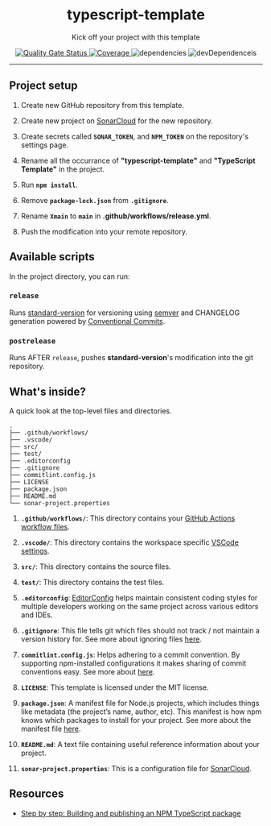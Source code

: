 <h1 align="center">typescript-template</h1>
<p align="center">Kick off your project with this template</p>
<p align="center">
  <a href="https://sonarcloud.io/dashboard?id=rdarida_typescript-template" target="_blank" alt="Project on SonarCloud">
    <img alt="Quality Gate Status" src="https://sonarcloud.io/api/project_badges/measure?project=rdarida_typescript-template&metric=alert_status" />
  </a>
  
  <a href="https://sonarcloud.io/dashboard?id=rdarida_typescript-template" target="_blank" alt="Project on SonarCloud">
    <img alt="Coverage" src="https://sonarcloud.io/api/project_badges/measure?project=rdarida_typescript-template&metric=coverage" />
  </a>
  
  <img alt="dependencies" src="https://david-dm.org/rdarida/typescript-template/status.svg" />
  <img alt="devDependenceis" src="https://david-dm.org/rdarida/typescript-template/dev-status.svg" />
</p>
<hr>

## Project setup
1. Create new GitHub repository from this template.

2. Create new project on [SonarCloud](https://sonarcloud.io/) for the new repository.

3. Create secrets called **`SONAR_TOKEN`**, and **`NPM_TOKEN`** on the repository's settings page.

4. Rename all the occurrance of **"typescript-template"** and **"TypeScript Template"** in the project.

5. Run **`npm install`**.

6. Remove **`package-lock.json`** from **`.gitignore`**.

7. Rename **`Xmain`** to **`main`** in **.github/workflows/release.yml**.

8. Push the modification into your remote repository.


## Available scripts
In the project directory, you can run:

### `release`
Runs [standard-version](https://github.com/conventional-changelog/standard-version/) for versioning using [semver](https://semver.org/) and CHANGELOG generation powered by [Conventional Commits](https://conventionalcommits.org).

### `postrelease`
Runs AFTER `release`, pushes **standard-version**'s modification into the git repository.

## What's inside?
A quick look at the top-level files and directories.

    .
    ├── .github/workflows/
    ├── .vscode/
    ├── src/
    ├── test/
    ├── .editorconfig
    ├── .gitignore
    ├── commitlint.config.js
    ├── LICENSE
    ├── package.json
    ├── README.md
    └── sonar-project.properties

1. **`.github/workflows/`**: This directory contains your [GitHub Actions](https://docs.github.com/en/free-pro-team@latest/actions) [workflow files](https://docs.github.com/en/free-pro-team@latest/actions/reference/workflow-syntax-for-github-actions).

2. **`.vscode/`**: This directory contains the workspace specific [VSCode settings](https://code.visualstudio.com/docs/getstarted/settings).

3. **`src/`**: This directory contains the source files.

4. **`test/`**: This directory contains the test files.

5. **`.editorconfig`**: [EditorConfig](https://editorconfig-specification.readthedocs.io/en/latest/#supported-pairs) helps maintain consistent coding styles for multiple developers working on the same project across various editors and IDEs.

6. **`.gitignore`**: This file tells git which files should not track / not maintain a version history for. See more about ignoring files [here](https://help.github.com/articles/ignoring-files/).

7. **`commitlint.config.js`**: Helps adhering to a commit convention. By supporting npm-installed configurations it makes sharing of commit conventions easy. See more about [here](https://commitlint.js.org).

8. **`LICENSE`**: This template is licensed under the MIT license.

9. **`package.json`**: A manifest file for Node.js projects, which includes things like metadata (the project’s name, author, etc). This manifest is how npm knows which packages to install for your project. See more about the manifest file [here](https://docs.npmjs.com/cli/v6/configuring-npm/package-json).

10. **`README.md`**: A text file containing useful reference information about your project.

11. **`sonar-project.properties`**: This is a configuration file for [SonarCloud](https://sonarcloud.io).


## Resources

- [Step by step: Building and publishing an NPM TypeScript package](https://itnext.io/step-by-step-building-and-publishing-an-npm-typescript-package-44fe7164964c)
